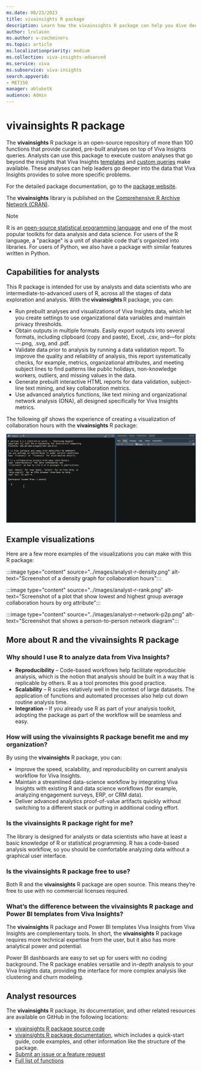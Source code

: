 ```yaml
---
ms.date: 08/23/2023
title: vivainsights R package
description: Learn how the vivainsights R package can help you dive deeper into data and solve specific problems
author: lrolason
ms.author: v-zachminers
ms.topic: article
ms.localizationpriority: medium 
ms.collection: viva-insights-advanced 
ms.service: viva 
ms.subservice: viva-insights 
search.appverid: 
- MET150 
manager: ablubetk
audience: Admin
---
```



# vivainsights R package

The **vivainsights** R package is an open-source repository of more than 100 functions that provide curated, pre-built analyses on top of Viva Insights queries. Analysts can use this package to execute custom analyses that go beyond the insights that Viva Insights [templates](../analyst/templates/introduction-to-templates.md) and [custom queries](person-query.md) make available. These analyses can help leaders go deeper into the data that Viva Insights provides to solve more specific problems.

For the detailed package documentation, go to the [package website](https://microsoft.github.io/vivainsights/).

The **vivainsights** library is published on the [Comprehensive R Archive Network (CRAN)](https://cran.r-project.org/web/packages/vivainsights/index.html).

>[!Note]
> R is an [open-source statistical programming language](https://www.r-project.org/about.html) and one of the most popular toolkits for data analysis and data science. For users of the R language, a "package" is a unit of sharable code that's organized into libraries. For users of Python, we also have a package with similar features written in Python. 


## Capabilities for analysts

This R package is intended for use by analysts and data scientists who are intermediate-to-advanced users of R, across all the stages of data exploration and analysis. With the **vivainsights** R package, you can:

* Run prebuilt analyses and visualizations of Viva Insights data, which let you create settings to use organizational data variables and maintain privacy thresholds.
* Obtain outputs in multiple formats. Easily export outputs into several formats, including clipboard (copy and paste), Excel, .csv, and—for plots—.png, .svg, and .pdf.
* Validate data prior to analysis by running a data validation report. To improve the quality and reliability of analysis, this report systematically checks, for example, metrics, organizational attributes, and meeting subject lines to find patterns like public holidays, non-knowledge workers, outliers, and missing values in the data.
* Generate prebuilt interactive HTML reports for data validation, subject-line text mining, and key collaboration metrics.
* Use advanced analytics functions, like text mining and organizational network analysis (ONA), all designed specifically for Viva Insights metrics.


The following gif shows the experience of creating a visualization of collaboration hours with the **vivainsights** R package:


![gif that shows using the R package](../images/r-package.gif)

## Example visualizations

Here are a few more examples of the visualizations you can make with this R package: 


:::image type="content" source="../images/analyst-r-density.png" alt-text="Screenshot of a density graph for collaboration hours":::

:::image type="content" source="../images/analyst-r-rank.png" alt-text="Screenshot of a plot that show lowest and highest group average collaboration hours by org attribute":::

:::image type="content" source="../images/analyst-r-network-p2p.png" alt-text="Screenshot that shows a person-to-person network diagram":::


## More about R and the vivainsights R package	

### Why should I use R to analyze data from Viva Insights?

* **Reproducibility** – Code-based workflows help facilitate reproducible analysis, which is the notion that analysis should be built in a way that is replicable by others. R as a tool promotes this good practice.  
* **Scalability** – R scales relatively well in the context of large datasets. The application of functions and automated processes also help cut down routine analysis time.
* **Integration** – If you already use R as part of your analysis toolkit, adopting the package as part of the workflow will be seamless and easy.

### How will using the vivainsights R package benefit me and my organization? 

By using the **vivainsights** R package, you can:

* Improve the speed, scalability, and reproducibility on current analysis workflow for Viva Insights. 
* Maintain a streamlined data-science workflow by integrating Viva Insights with existing R and data science workflows (for example, analyzing engagement surveys, ERP, or CRM data).
* Deliver advanced analytics proof-of-value artifacts quickly without switching to a different stack or putting in additional coding effort. 

### Is the vivainsights R package right for me?

The library is designed for analysts or data scientists who have at least a basic knowledge of R or statistical programming. R has a code-based analysis workflow, so you should be comfortable analyzing data without a graphical user interface. 

### Is the vivainsights R package free to use?

Both R and the **vivainsights** R package are open source. This means they’re free to use with no commercial licenses required. 

### What’s the difference between the vivainsights R package and Power BI templates from Viva Insights?

The **vivainsights** R package and Power BI templates Viva Insights from Viva Insights are complementary tools. In short, the **vivainsights** R package requires more technical expertise from the user, but it also has more analytical power and potential. 

Power BI dashboards are easy to set up for users with no coding background. The R package enables versatile and in-depth analysis to your Viva Insights data, providing the interface for more complex analysis like clustering and churn modeling. 

## Analyst resources

The **vivainsights** R package, its documentation, and other related resources are available on GitHub in the following locations:

* [vivainsights R package source code](https://github.com/microsoft/vivainsights/)
* [vivainsights R package documentation](https://microsoft.github.io/vivainsights/analyst_guide_intro.html), which includes a quick-start guide, code examples, and other information like the structure of the package.
* [Submit an issue or a feature request](https://github.com/microsoft/vivainsights/issues)
* [Full list of functions](https://microsoft.github.io/vivainsights/reference/index.html)


